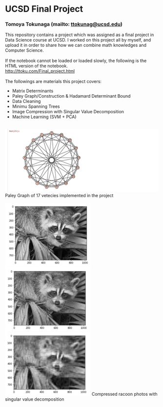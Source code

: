 # UCSD Final Project
### Tomoya Tokunaga (mailto: ttokunag@ucsd.edu)

This repository contains a project which was assigned as a final project in Data Science course at UCSD.
I worked on this project all by myself, and upload it in order to share how we can combine math knowledges and Computer Science.<br/><br/>
If the notebook cannot be loaded or loaded slowly, the following is the HTML version of the notebook.<br>
http://ttoku.com/Final_project.html<br/><br/>
The followings are materials this project covers:
- Matrix Determinants
- Paley Graph/Construction & Hadamard Determinant Bound
- Data Cleaning
- Minimu Spanning Trees
- Image Compression with Singular Value Decomposition
- Machine Learning (SVM + PCA)

<br/>
<img src="https://github.com/ttokunag/machine_learning/blob/master/UCSD_final_projects/photos/PalayGraph.png" width="850">
Paley Graph of 17 vetecies implemented in the project<br/><br/>
<img src="https://github.com/ttokunag/machine_learning/blob/master/UCSD_final_projects/photos/racoon1.png" width="280"><img src="https://github.com/ttokunag/machine_learning/blob/master/UCSD_final_projects/photos/racoon2.png" width="280"><img src="https://github.com/ttokunag/machine_learning/blob/master/UCSD_final_projects/photos/racoon3.png" width="280">
Compressed racoon photos with singular value decomposition
